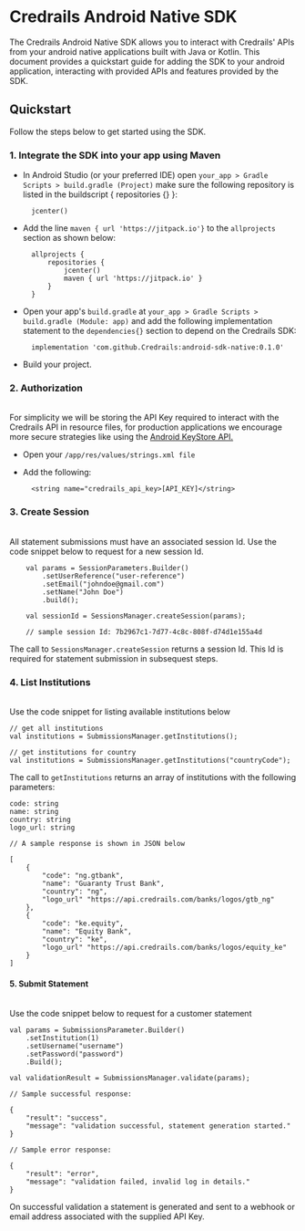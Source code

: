# Credrails Android Native SDK

The Credrails Android Native SDK allows you to interact with Credrails' APIs from your android native applications built with Java or Kotlin. This document provides a quickstart guide for adding the SDK to your android application, interacting with provided APIs and features provided by the SDK.

## Quickstart

Follow the steps below to get started using the SDK.

### 1. Integrate the SDK into your app using Maven

* In Android Studio (or your preferred IDE) open `your_app > Gradle Scripts > build.gradle (Project)` make sure the following repository is listed in the buildscript { repositories {} }:

        jcenter()

* Add the line `maven { url 'https://jitpack.io'}` to the `allprojects` section as shown below:

        allprojects {
            repositories {
                jcenter()
                maven { url 'https://jitpack.io' }
            }
        }

* Open your app's `build.gradle` at `your_app > Gradle Scripts > build.gradle (Module: app)` and add the following implementation statement to the `dependencies{}` section to depend on the Credrails SDK:

        implementation 'com.github.Credrails:android-sdk-native:0.1.0'

* Build your project.

### 2. Authorization

\
For simplicity we will be storing the API Key required to interact with the Credrails API in resource files, for production applications we encourage more secure strategies like using the [Android KeyStore API.](https://developer.android.com/training/articles/keystore.html)

* Open your `/app/res/values/strings.xml file`
* Add the following:

        <string name="credrails_api_key>[API_KEY]</string>

### 3. Create Session

\
All statement submissions must have an associated session Id. Use the code snippet below to request for a new session Id.

        val params = SessionParameters.Builder()
            .setUserReference("user-reference")
            .setEmail("johndoe@gmail.com")
            .setName("John Doe")
            .build();

        val sessionId = SessionsManager.createSession(params);

        // sample session Id: 7b2967c1-7d77-4c8c-808f-d74d1e155a4d

The call to `SessionsManager.createSession` returns a session Id. This Id is required for statement submission in subsequest steps.

### 4. List Institutions

\
Use the code snippet for listing available institutions below

    // get all institutions
    val institutions = SubmissionsManager.getInstitutions();

    // get institutions for country
    val institutions = SubmissionsManager.getInstitutions("countryCode");

The call to `getInstitutions` returns an array of institutions with the following parameters:

    code: string
    name: string
    country: string
    logo_url: string

    // A sample response is shown in JSON below

    [
        {
            "code": "ng.gtbank",
            "name": "Guaranty Trust Bank",
            "country": "ng",
            "logo_url" "https://api.credrails.com/banks/logos/gtb_ng"
        },
        {
            "code": "ke.equity",
            "name": "Equity Bank",
            "country": "ke",
            "logo_url" "https://api.credrails.com/banks/logos/equity_ke"
        }
    ]

#### 5. Submit Statement

\
Use the code snippet below to request for a customer statement

    val params = SubmissionsParameter.Builder()
        .setInstitution(1)
        .setUsername("username")
        .setPassword("password")
        .Build();

    val validationResult = SubmissionsManager.validate(params);

    // Sample successful response:

    {
        "result": "success",
        "message": "validation successful, statement generation started."
    }

    // Sample error response:

    {
        "result": "error",
        "message": "validation failed, invalid log in details."
    }

On successful validation a statement is generated and sent to a webhook or email address associated with the supplied API Key.
